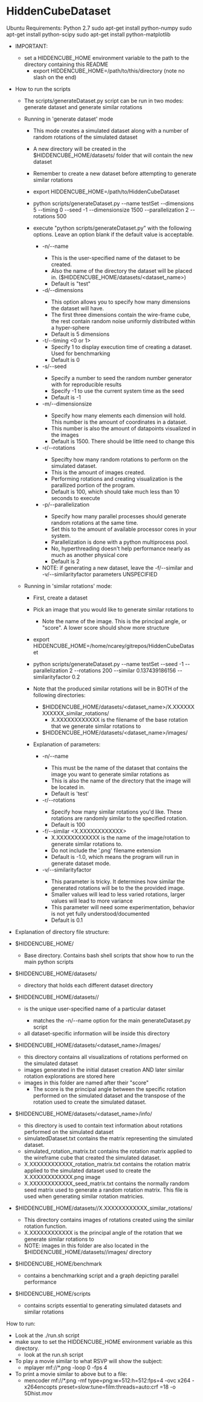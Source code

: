 HiddenCubeDataset
=================

Ubuntu Requirements:
Python 2.7
sudo apt-get install python-numpy
sudo apt-get install python-scipy
sudo apt-get install python-matplotlib

- IMPORTANT:
  - set a HIDDENCUBE_HOME environment variable to the path to the directory containing this README
    - export HIDDENCUBE_HOME=/path/to/this/directory  (note no slash on the end)

- How to run the scripts
  - The scripts/generateDataset.py script can be run in two modes: generate dataset and generate similar rotations
  - Running in 'generate dataset' mode
    - This mode creates a simulated dataset along with a number of random rotations of the simulated dataset
    - A new directory will be created in the $HIDDENCUBE_HOME/datasets/ folder that will contain the new dataset
    - Remember to create a new dataset before attempting to generate similar rotations

    - export HIDDENCUBE_HOME=/path/to/HiddenCubeDataset
    - python scripts/generateDataset.py --name testSet --dimensions 5 --timing 0 --seed -1 --dimensionsize 1500 --parallelization 2 --rotations 500

    - execute "python scripts/generateDataset.py" with the following options.  Leave an option blank if the default value is acceptable.
      - -n/--name <dataset name>
        - This is the user-specified name of the dataset to be created.
        - Also the name of the directory the dataset will be placed in. ($HIDDENCUBE_HOME/datasets/<dataset_name>)
        - Default is "test"
      - -d/--dimensions <dimension int> 
        - This option allows you to specify how many dimensions the dataset will have.
        - The first three dimensions contain the wire-frame cube, the rest contain random noise uniformly distributed within a hyper-sphere
        - Default is 5 dimensions
      - -t/--timing <0 or 1>
        - Specify 1 to display execution time of creating a dataset. Used for benchmarking
        - Default is 0
      - -s/--seed <seed int>
        - Specify a number to seed the random number generator with for reproducible results
        - Specify -1 to use the current system time as the seed
        - Default is -1
      - -m/--dimensionsize <size int> 
        - Specify how many elements each dimension will hold.  This number is the amount of coordinates in a dataset.
        - This number is also the amount of datapoints visualized in the images
        - Default is 1500.  There should be little need to change this
      - -r/--rotations <size int>
        - Specifty how many random rotations to perform on the simulated dataset.
        - This is the amount of images created.
        - Performing rotations and creating visualization is the parallized portion of the program.
        - Default is 100, which should take much less than 10 seconds to execute
      - -p/--parallelization <int>
        - Specify how many parallel processes should generate random rotations at the same time.
        - Set this to the amount of available processor cores in your system. 
        - Parallelization is done with a python multiprocess pool.
        - No, hyperthreading doesn't help performance nearly as much as another physical core
        - Default is 2
      - NOTE: if generating a new dataset, leave the -f/--similar and -v/--similarityfactor parameters UNSPECIFIED

  - Running in 'similar rotations' mode:
    - First, create a dataset
    - Pick an image that you would like to generate similar rotations to
      - Note the name of the image. This is the principal angle, or "score". A lower score should show more structure

    - export HIDDENCUBE_HOME=/home/ncarey/gitrepos/HiddenCubeDataset
    - python scripts/generateDataset.py --name testSet --seed -1 --parallelization 2 --rotations 200 --similar 0.137439186156 --similarityfactor 0.2

    - Note that the produced similar rotations will be in BOTH of the following directories:
      - $HIDDENCUBE_HOME/datasets/<dataset_name>/X.XXXXXXXXXXXX_similar_rotations/ 
        - X.XXXXXXXXXXXX is the filename of the base rotation that we generate similar rotations to
      - $HIDDENCUBE_HOME/datasets/<dataset_name>/images/
    - Explanation of parameters:
      - -n/--name <dataset name>
        - This must be the name of the dataset that contains the image you want to generate similar rotations as
        - This is also the name of the directory that the image will be located in.
        - Default is 'test'
      - -r/--rotations <int>
        - Specify how many similar rotations you'd like.  These rotations are randomly similar to the specified rotation. 
        - Default is 100
      - -f/--similar <X.XXXXXXXXXXXX> 
        - X.XXXXXXXXXXXX is the name of the image/rotation to generate similar rotations to.
        - Do not include the '.png' filename extension
        - Default is -1.0, which means the program will run in generate dataset mode.
      - -v/--similarityfactor <float>
        - This parameter is tricky.  It determines how similar the generated rotations will be to the the provided image.
        - Smaller values will lead to less varied rotations, larger values will lead to more variance
        - This parameter will need some experimentation, behavior is not yet fully understood/documented
        - Default is 0.1
 


- Explanation of directory file structure:

 - $HIDDENCUBE_HOME/ 
   - Base directory. Contains bash shell scripts that show how to run the main python scripts

 - $HIDDENCUBE_HOME/datasets/
   - directory that holds each different dataset directory

 - $HIDDENCUBE_HOME/datasets/<dataset name>/
   - <dataset name> is the unique user-specified name of a particular dataset
     - matches the -n/--name option for the main generateDataset.py script
   - all dataset-specific information will be inside this directory

 - $HIDDENCUBE_HOME/datasets/<dataset_name>/images/
   - this directory contains all visualizations of rotations performed on the simulated dataset
   - images generated in the initial dataset creation AND later similar rotation explorations are stored here
   - images in this folder are named after their "score"
     - The score is the principal angle between the specific rotation performed on the simulated dataset and the transpose of the rotation used to create the simulated dataset.

  - $HIDDENCUBE_HOME/datasets/<dataset_name>/info/
    - this directory is used to contain text information about rotations performed on the simulated dataset
    - simulatedDataset.txt contains the matrix representing the simulated dataset.
    - simulated_rotation_matrix.txt contains the rotation matrix applied to the wireframe cube that created the simulated dataset.
    - X.XXXXXXXXXXXX_rotation_matrix.txt contains the rotation matrix applied to the simulated dataset used to create the X.XXXXXXXXXXXX.png image
    - X.XXXXXXXXXXXX_seed_matrix.txt contains the normally random seed matrix used to generate a random rotation matrix.  This file is used when generating similar rotation matricies.

  - $HIDDENCUBE_HOME/datasets/<dataset name>/X.XXXXXXXXXXXX_similar_rotations/
    - This directory contains images of rotations created using the similar rotation function.  
    - X.XXXXXXXXXXXX is the principal angle of the rotation that we generate similar rotations to
    - NOTE: images in this folder are also located in the $HIDDENCUBE_HOME/datasets/<dataset name>/images/ directory

  - $HIDDENCUBE_HOME/benchmark
    - contains a benchmarking script and a graph depicting parallel performance

  - $HIDDENCUBE_HOME/scripts
    - contains scripts essential to generating simulated datasets and similar rotations




How to run:
  - Look at the ./run.sh script
  - make sure to set the HIDDENCUBE_HOME environment variable as this directory.
    - look at the run.sh script
  - To play a movie similar to what RSVP will show the subject:
    - mplayer mf://*.png  -loop 0 -fps 4
  - To print a movie similar to above but to a file:
    - mencoder mf://*.png -mf type=png:w=512:h=512:fps=4 -ovc x264 -x264encopts preset=slow:tune=film:threads=auto:crf
=18 -o 5Dhist.mov

